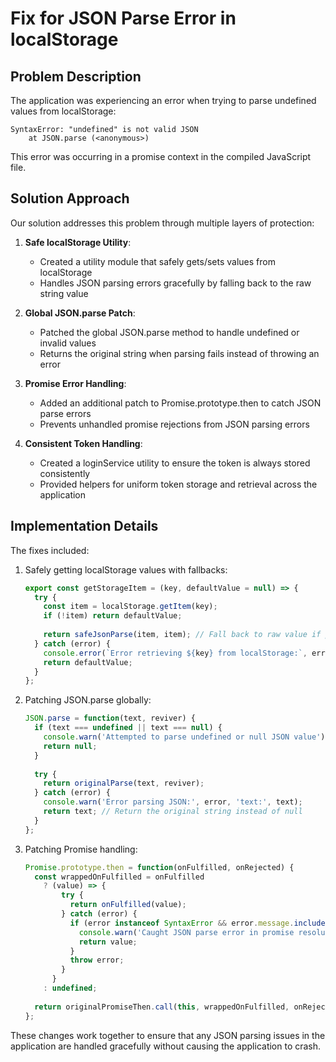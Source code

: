 # Fix for JSON Parse Error in localStorage

## Problem Description
The application was experiencing an error when trying to parse undefined values from localStorage:

```
SyntaxError: "undefined" is not valid JSON
    at JSON.parse (<anonymous>)
```

This error was occurring in a promise context in the compiled JavaScript file.

## Solution Approach

Our solution addresses this problem through multiple layers of protection:

1. **Safe localStorage Utility**: 
   - Created a utility module that safely gets/sets values from localStorage
   - Handles JSON parsing errors gracefully by falling back to the raw string value

2. **Global JSON.parse Patch**: 
   - Patched the global JSON.parse method to handle undefined or invalid values
   - Returns the original string when parsing fails instead of throwing an error

3. **Promise Error Handling**: 
   - Added an additional patch to Promise.prototype.then to catch JSON parse errors
   - Prevents unhandled promise rejections from JSON parsing errors

4. **Consistent Token Handling**: 
   - Created a loginService utility to ensure the token is always stored consistently
   - Provided helpers for uniform token storage and retrieval across the application

## Implementation Details

The fixes included:

1. Safely getting localStorage values with fallbacks:
   ```javascript
   export const getStorageItem = (key, defaultValue = null) => {
     try {
       const item = localStorage.getItem(key);
       if (!item) return defaultValue;
       
       return safeJsonParse(item, item); // Fall back to raw value if parsing fails
     } catch (error) {
       console.error(`Error retrieving ${key} from localStorage:`, error);
       return defaultValue;
     }
   };
   ```

2. Patching JSON.parse globally:
   ```javascript
   JSON.parse = function(text, reviver) {
     if (text === undefined || text === null) {
       console.warn('Attempted to parse undefined or null JSON value');
       return null;
     }
     
     try {
       return originalParse(text, reviver);
     } catch (error) {
       console.warn('Error parsing JSON:', error, 'text:', text);
       return text; // Return the original string instead of null
     }
   };
   ```

3. Patching Promise handling:
   ```javascript
   Promise.prototype.then = function(onFulfilled, onRejected) {
     const wrappedOnFulfilled = onFulfilled
       ? (value) => {
           try {
             return onFulfilled(value);
           } catch (error) {
             if (error instanceof SyntaxError && error.message.includes('JSON')) {
               console.warn('Caught JSON parse error in promise resolution:', error);
               return value;
             }
             throw error;
           }
         }
       : undefined;
     
     return originalPromiseThen.call(this, wrappedOnFulfilled, onRejected);
   };
   ```

These changes work together to ensure that any JSON parsing issues in the application are handled gracefully without causing the application to crash.